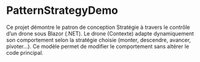# PatternStrategyDemo
Ce projet démontre le patron de conception Stratégie à travers le contrôle d’un drone sous Blazor (.NET). Le drone (Contexte) adapte dynamiquement son comportement selon la stratégie choisie (monter, descendre, avancer, pivoter…). Ce modèle permet de modifier le comportement sans altérer le code principal.
